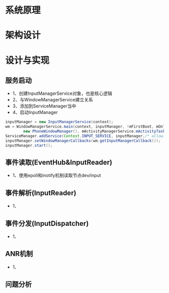 # 系统原理

# 架构设计


# 设计与实现

## 服务启动

* 1、创建InputManagerService对象，也是核心逻辑
* 2、与WindowManagerService建立关系
* 3、添加到ServiceManager当中
* 4、启动InputManager

```java
inputManager = new InputManagerService(context);
wm = WindowManagerService.main(context, inputManager, !mFirstBoot, mOnlyCore,
        new PhoneWindowManager(), mActivityManagerService.mActivityTaskManager);
ServiceManager.addService(Context.INPUT_SERVICE, inputManager,/* allowIsolated= */ false, DUMP_FLAG_PRIORITY_CRITICAL);
inputManager.setWindowManagerCallbacks(wm.getInputManagerCallback());
inputManager.start();
```
## 事件读取(EventHub&InputReader)

* 1、使用epoll和inotify机制读取节点dev/input

## 事件解析(InputReader)

* 1、

## 事件分发(InputDispatcher)

* 1、


## ANR机制

* 1、


## 问题分析